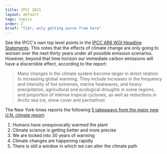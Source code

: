 ```yaml
---
title: IPCC 2021
layout: default
tags: topics
order: 2
brief: "tldr; only getting worse from here"
---
```


See the IPCC's own top level points in the [IPCC AR6 WGI Headline
Statements][].  This notes that the effects of climate change are only
going to worsen over the next thirty years under all possible emission
scenarios.  However, beyond that time horizon our immediate carbon
emissions will have a discernible effect, according to the report:

> Many changes in the climate system become larger in direct relation
> to increasing global warming. They include increases in the
> frequency and intensity of hot extremes, marine heatwaves, and heavy
> precipitation, agricultural and ecological droughts in some regions,
> and proportion of intense tropical cyclones, as well as reductions
> in Arctic sea ice, snow cover and permafrost

[IPCC AR6 WGI Headline Statements]: https://www.ipcc.ch/report/ar6/wg1/downloads/report/IPCC_AR6_WGI_Headline_Statements.pdf

The New York times reports the following [5 takeaways from the major
new U.N. climate report]:

1. Humans have unequivocally warmed the plant
2. Climate science is getting better and more precise
3. We are locked into 30 years of warming
4. Climate changes are happening rapidly
5. There is still a window in which we can alter the climate path

[5 takeaways from the major new U.N. climate report]: https://www.nytimes.com/2021/08/09/climate/un-climate-report-takeaways.html?referringSource=articleShare
